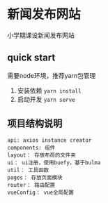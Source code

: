 # 新闻发布网站

小学期课设新闻发布网站

## quick start

需要node环境，推荐yarn包管理

1. 安装依赖 `yarn install`
2. 启动开发 `yarn serve`

## 项目结构说明

```
api: axios instance creator
components: 组件
layout： 存放布局的文件夹
ui： ui注册，使用buefy，基于bulma
util： 工具函数
pages： 存放页面模块
router： 路由配置
vueConfig： vue全局配置
```